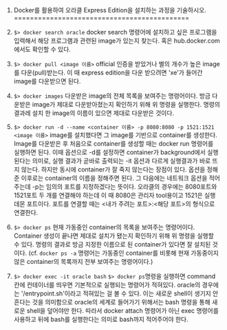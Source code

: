 01. Docker를 활용하여 오라클 Express Edition을 설치하는 과정을 기술하시오.
============================================
1. `$> docker search oracle`
  docker search 명령어에 설치하고 싶은 프로그램을 입력해서 해당 프로그램과 관련된 image가 있는지 찾는다. 혹은 hub.docker.com에서도 확인할 수 있다.
  
2. `$> docker pull <image 이름>`
  official 인증을 받았거나 별의 개수가 높은 image를 다운(pull)받는다. 이 때 express edition을 다운 받으려면 'xe'가 들어간 image를 다운받으면 된다.
  
3. `$> docker images`
  다운받은 image의 전체 목록을 보여주는 명령어이다. 방금 다운받은 image가 제대로 다운받아졌는지 확인하기 위해 위 명령을 실행한다. 명령의 결과레 설치  한 image의 이름이 있으면 제대로 다운받은 것이다.
  
4. `$> docker run -d --name <container 이름> -p 8080:8080 -p 1521:1521 <image 이름>`
  image를 설치했다면 그 image를 기반으로 container를 생성한다. Image를 다운받은 후 처음으로 container를 생성할 때는 docker run 명령어를 실행하면 된다. 이때 옵션으로 -d를 설정하면 container가 background에서 실행된다는 의미로, 실행 결과가 곧바로 출력되는 -it 옵션과 다르게 실행결과가 바로 뜨지 않는다. 하지만 동시에 container가 잘 죽지 않는다는 장점이 있다. 옵션을 정해준 이후로는 container의 이름을 정해주면 된다. 그 다음에는 네트워크 옵션을 적어주는데 -p는 임의의 포트를 지정하겠다는 뜻이다. 오라클의 경우에는 8080포트와 1521포트 두 개를 연결해야 하는데 이 때 8080은 관리자 tool용이고 1521은 실행 데몬 포트이다. 포트를 연결할 때는 <내가 주려는 포트>:<해당 포트>의 형식으로 연결한다.
  
5. `$> docker ps`
  현재 가동중인 container의 목록을 보여주는 명령어이다. Container 생성이 끝나면 제대로 설치가 됐는지 확인하기 위해 위 명령을 실행할 수 있다. 명령의 결과로 방금 지정한 이름으로 된 container가 있다면 잘 설치된 것이다. (cf. `docker ps -a` 명령어는 가동중인 container를 비롯해 현재 가동중이지 않은 container의 목록까지 전부 보여주는 명령어이다.)
  
6. `$> docker exec -it oracle bash`
  `$> docker ps`명령을 실행하면 command 칸에 컨테이너를 띄우면 기본적으로 실행되는 명령어가 적혀있다. oracle의 경우에는 '/entrypoint.sh'이라고 적혀있는 걸 볼 수 있다. 이는 새로운 shell이 생기지 안흔다는 것을 의미함으로 oracle의 세계로 들어가기 위해서는 bash 명령을 통해 새로운 shell을 덮어야만 한다. 따라서 docker attach 명령어가 아닌 exec 명령어를 사용하고 뒤에 bash를 실행한다는 의미로 bash까지 적어주어야 한다.
